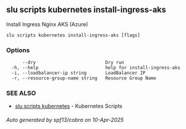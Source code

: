 ## slu scripts kubernetes install-ingress-aks

Install Ingress Nginx AKS (Azure)

```
slu scripts kubernetes install-ingress-aks [flags]
```

### Options

```
      --dry                          Dry run
  -h, --help                         help for install-ingress-aks
  -i, --loadbalancer-ip string       LoadBalancer IP
  -r, --resource-group-name string   Resource Group Name
```

### SEE ALSO

* [slu scripts kubernetes](slu_scripts_kubernetes.md)	 - Kubernetes Scripts

###### Auto generated by spf13/cobra on 10-Apr-2025
